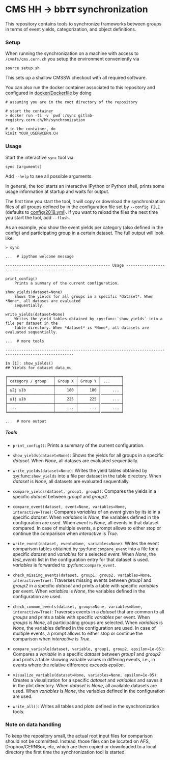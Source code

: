 # CMS HH → bb𝝉𝝉 synchronization

This repository contains tools to synchronize frameworks between groups in terms of event yields, categorization, and object definitions.


### Setup

When running the synchronization on a machine with access to `/cvmfs/cms.cern.ch` you setup the environment conveniently via

```shell
source setup.sh
```

This sets up a shallow CMSSW checkout with all required software.

You can also run the docker container associated to this repository and configured in [docker/Dockerfile](docker/Dockerfile) by doing

```shell
# assuming you are in the root directory of the repository

# start the container
> docker run -ti -v `pwd`:/sync gitlab-registry.cern.ch/hh/synchronization

# in the container, do
kinit YOUR_USER@CERN.CH
```


### Usage

Start the interactive `sync` tool via:

```
sync [arguments]
```

Add ``--help`` to see all possible arguments.

In general, the tool starts an interactive IPython or Python shell, prints some usage information at startup and waits for output.

The first time you start the tool, it will copy or download the synchronization files of all groups defined by in the configuration file set by `--config FILE` (defaults to [config/2018.yml](config/2018.yml)). If you want to reload the files the next time you start the tool, add `--flush`.

As an example, you show the event yields per category (also defined in the config) and participating group in a certain dataset. The full output will look like:

```shell
> sync

...  # ipython welcome message

---------------------------------------------- Usage -----------------------------------------------

print_config()
    Prints a summary of the current configuration.

show_yields(dataset=None)
    Shows the yields for all groups in a specific *dataset*. When *None*, all datases are evaluated
    sequentially.

write_yields(dataset=None)
    Writes the yield tables obtained by :py:func:`show_yields` into a file per dataset in the
    table directory. When *dataset* is *None*, all datasets are evaluated sequentially.

...  # more tools

----------------------------------------------------------------------------------------------------

In [1]: show_yields()
## Yields for dataset data_mu

╒════════════════════╤═════════╤═════════╤═════════╕
│ category / group   │ Group X │ Group Y │ ...     │
╞════════════════════╪═════════╪═════════╪═════════╡
│ ≥2j ≥1b            │     180 │     180 │     ... │
├────────────────────┼─────────┼─────────┤─────────┤
│ ≥1j ≥1b            │     225 │     225 │     ... │
├────────────────────┼─────────┼─────────┤─────────┤
│ ...                │     ... │     ... │     ... │
╘════════════════════╧═════════╧═════════╛═════════╛

...  # more output
```

##### Tools

- `print_config()`: Prints a summary of the current configuration.

- `show_yields(dataset=None)`: Shows the yields for all groups in a specific *dataset*. When *None*, all datases are evaluated
    sequentially.

- `write_yields(dataset=None)`: Writes the yield tables obtained by :py:func:`show_yields` into a file per dataset in the
    table directory. When *dataset* is *None*, all datasets are evaluated sequentially.

- `compare_yields(dataset, group1, group2)`: Compares the yields in a specific *dataset* between *group1* and *group2*.

- `compare_event(dataset, event=None, variables=None, interactive=True)`: Compares *variables* of an *event* given by its id in a specific *dataset*. When *variables* is
    *None*, the variables defined in the configuration are used. When *event* is *None*, all events
    in that dataset compared. In case of multiple events, a prompt allows to either stop or continue
    the comparison when *interactive* is *True*.

- `write_event(dataset, event=None, variables=None)`: Writes the event comparison tables obtained by :py:func:`compare_event` into a file for a
    specific *dataset* and *variables* for a selected *event*. When *None*, the *test_events* list
    in the configuration entry for that dataset is used. *variables* is forwarded to
    :py:func:`compare_event`.

- `check_missing_events(dataset, group1, group2, variables=None, interactive=True)`: Traverses missing events between *group1* and *group2* in a specific *dataset* and prints a
    table with specific *variables* per event. When *variables* is *None*, the variables defined in
    the configuration are used.

- `check_common_events(dataset, groups=None, variables=None, interactive=True)`: Traverses events in a *dataset* that are common to all *groups* and prints a table with specific
    *variables* per event. When *groups* is *None*, all participating groups are selected. When
    *variables* is *None*, the variables defined in the configuration are used. In case of multiple
    events, a prompt allows to either stop or continue the comparison when *interactive* is *True*.

- `compare_variable(dataset, variable, group1, group2, epsilon=1e-05)`: Compares a *variable* in a specific *dataset* between *group1* and *group2* and prints a table
    showing variable values in differing events, i.e., in events where the relative difference
    exceeds *epsilon*.

- `visualize_variable(dataset=None, variables=None, epsilon=1e-05)`: Creates a visualization for a specific *dataset* and *variables* and saves it in the plot
    directory. When *dataset* is *None*, all available datasets are used. When *variables* is
    *None*, the variables defined in the configuration are used.

- `write_all()`: Writes all tables and plots defined in the synchronization tools.


### Note on data handling

To keep the repository small, the actual root input files for comparison should not be committed. Instead, those files can be located on AFS, Dropbox/CERNBox, etc, which are then copied or downloaded to a local directory the first time the synchronization tool is started.
